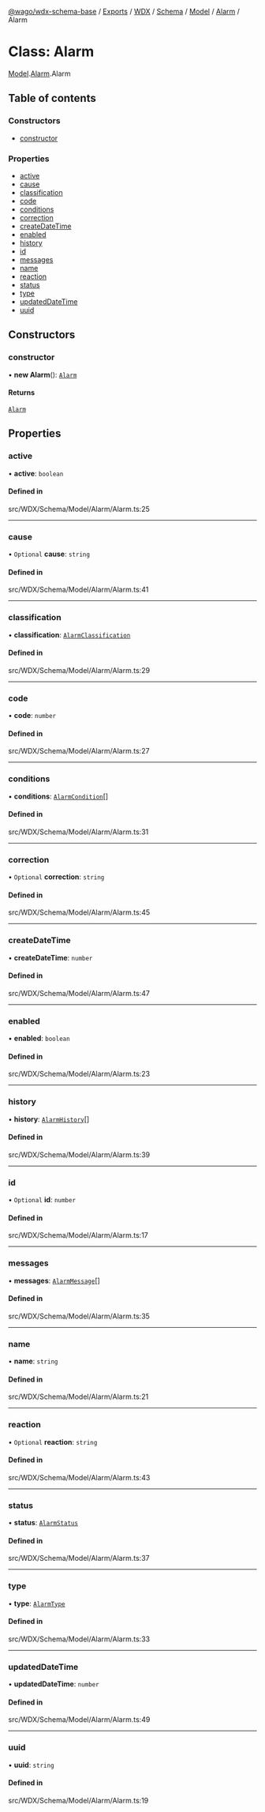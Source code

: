 [@wago/wdx-schema-base](../README.md) / [Exports](../modules.md) / [WDX](../modules/WDX.md) / [Schema](../modules/WDX.Schema.md) / [Model](../modules/WDX.Schema.Model.md) / [Alarm](../modules/WDX.Schema.Model.Alarm.md) / Alarm

# Class: Alarm

[Model](../modules/WDX.Schema.Model.md).[Alarm](../modules/WDX.Schema.Model.Alarm.md).Alarm

## Table of contents

### Constructors

- [constructor](WDX.Schema.Model.Alarm.Alarm.md#constructor)

### Properties

- [active](WDX.Schema.Model.Alarm.Alarm.md#active)
- [cause](WDX.Schema.Model.Alarm.Alarm.md#cause)
- [classification](WDX.Schema.Model.Alarm.Alarm.md#classification)
- [code](WDX.Schema.Model.Alarm.Alarm.md#code)
- [conditions](WDX.Schema.Model.Alarm.Alarm.md#conditions)
- [correction](WDX.Schema.Model.Alarm.Alarm.md#correction)
- [createDateTime](WDX.Schema.Model.Alarm.Alarm.md#createdatetime)
- [enabled](WDX.Schema.Model.Alarm.Alarm.md#enabled)
- [history](WDX.Schema.Model.Alarm.Alarm.md#history)
- [id](WDX.Schema.Model.Alarm.Alarm.md#id)
- [messages](WDX.Schema.Model.Alarm.Alarm.md#messages)
- [name](WDX.Schema.Model.Alarm.Alarm.md#name)
- [reaction](WDX.Schema.Model.Alarm.Alarm.md#reaction)
- [status](WDX.Schema.Model.Alarm.Alarm.md#status)
- [type](WDX.Schema.Model.Alarm.Alarm.md#type)
- [updatedDateTime](WDX.Schema.Model.Alarm.Alarm.md#updateddatetime)
- [uuid](WDX.Schema.Model.Alarm.Alarm.md#uuid)

## Constructors

### constructor

• **new Alarm**(): [`Alarm`](WDX.Schema.Model.Alarm.Alarm.md)

#### Returns

[`Alarm`](WDX.Schema.Model.Alarm.Alarm.md)

## Properties

### active

• **active**: `boolean`

#### Defined in

src/WDX/Schema/Model/Alarm/Alarm.ts:25

___

### cause

• `Optional` **cause**: `string`

#### Defined in

src/WDX/Schema/Model/Alarm/Alarm.ts:41

___

### classification

• **classification**: [`AlarmClassification`](../enums/WDX.Schema.Model.Alarm.AlarmClassification.md)

#### Defined in

src/WDX/Schema/Model/Alarm/Alarm.ts:29

___

### code

• **code**: `number`

#### Defined in

src/WDX/Schema/Model/Alarm/Alarm.ts:27

___

### conditions

• **conditions**: [`AlarmCondition`](WDX.Schema.Model.Alarm.AlarmCondition.md)[]

#### Defined in

src/WDX/Schema/Model/Alarm/Alarm.ts:31

___

### correction

• `Optional` **correction**: `string`

#### Defined in

src/WDX/Schema/Model/Alarm/Alarm.ts:45

___

### createDateTime

• **createDateTime**: `number`

#### Defined in

src/WDX/Schema/Model/Alarm/Alarm.ts:47

___

### enabled

• **enabled**: `boolean`

#### Defined in

src/WDX/Schema/Model/Alarm/Alarm.ts:23

___

### history

• **history**: [`AlarmHistory`](WDX.Schema.Model.Alarm.AlarmHistory.md)[]

#### Defined in

src/WDX/Schema/Model/Alarm/Alarm.ts:39

___

### id

• `Optional` **id**: `number`

#### Defined in

src/WDX/Schema/Model/Alarm/Alarm.ts:17

___

### messages

• **messages**: [`AlarmMessage`](WDX.Schema.Model.Alarm.AlarmMessage.md)[]

#### Defined in

src/WDX/Schema/Model/Alarm/Alarm.ts:35

___

### name

• **name**: `string`

#### Defined in

src/WDX/Schema/Model/Alarm/Alarm.ts:21

___

### reaction

• `Optional` **reaction**: `string`

#### Defined in

src/WDX/Schema/Model/Alarm/Alarm.ts:43

___

### status

• **status**: [`AlarmStatus`](../enums/WDX.Schema.Model.Alarm.AlarmStatus.md)

#### Defined in

src/WDX/Schema/Model/Alarm/Alarm.ts:37

___

### type

• **type**: [`AlarmType`](../enums/WDX.Schema.Model.Alarm.AlarmType.md)

#### Defined in

src/WDX/Schema/Model/Alarm/Alarm.ts:33

___

### updatedDateTime

• **updatedDateTime**: `number`

#### Defined in

src/WDX/Schema/Model/Alarm/Alarm.ts:49

___

### uuid

• **uuid**: `string`

#### Defined in

src/WDX/Schema/Model/Alarm/Alarm.ts:19
